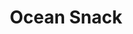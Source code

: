 ---
layout: place
title: Ocean Snack
permalink: /california/buena-park/ocean-snack.html
stateAbbr: CA
stateName: California
cityName: Buena Park
seo:
  type: restaurant
  links: null
place_id: ChIJn0HNSvUr3YAR4l_2ZU3Iq7E
photos:
  - name: >-
      places/ChIJn0HNSvUr3YAR4l_2ZU3Iq7E/photos/AeeoHcKpJKbbsb4UAHsEPjNxuJiPHoCDJXosKBabivsBH-pUJskHkvmpCSljAnNp3KLYqapxsygn_CQGYdXIpNFD_1aZyeCUKw4Hd02SgrEYeQWl-2ADrnSrNzU2A_9hwa-AAX-BiJXObmahAjySxmlEL8nHDrzEWwQiH0L_5P4aY4Tw7_lteI-RxXjmZgWjnm83GOffJ7EmRWcz9wMWBFGlVJbhlocuft-JdE8H2_C8kt5YO7hA4NsgDxVh5L73lgXmJLq1itvA3UdMfgXlHij4xRfHqaHRxCr7V6QDM9y8zQRb_g
    widthPx: 3024
    heightPx: 3024
    authorAttributions:
      - displayName: Ocean Snack
        uri: https://maps.google.com/maps/contrib/107498664697861344921
        photoUri: >-
          https://lh3.googleusercontent.com/a-/ALV-UjUUJAbQPLZqcfnXKfC3298Kc90tqEm1E0PMWN6M6yGE_i5CcVY=s100-p-k-no-mo
    flagContentUri: >-
      https://www.google.com/local/imagery/report/?cb_client=maps_api_places.places_api&image_key=!1e10!2sAF1QipOiFrUczrWov0zCuXJnAq8b91FDd5-6wmJdW8WD&hl=en-US
    googleMapsUri: >-
      https://www.google.com/maps/place//data=!3m4!1e2!3m2!1sAF1QipOiFrUczrWov0zCuXJnAq8b91FDd5-6wmJdW8WD!2e10!4m2!3m1!1s0x80dd2bf54acd419f:0xb1abc84d65f65fe2
  - name: >-
      places/ChIJn0HNSvUr3YAR4l_2ZU3Iq7E/photos/AeeoHcKXay2EquM891ZImoEKKPE0O4ZB_Th--CKXoae7Mv6vk5pZGuMg9n8Gl_JejbNrBg26l8WKYuntHtp48vN7gCEdExFCufWeFK_gg5hjalCt6gmR_aem7yZwAod_ajA0Yd6PPXeOjISu7cnwNAafZVU5L1_VdgkmiedvmuEI_dIRb3XF13KP6Qv2wtLy76TaeMuJpybSmbqeOZ2Ao5NQmWKBWgivW3SPl-trmc8rsUzwVj7krvYnKzpW7KVivo8KAjJD0MJtJl1vHXYn41PnUxUiCwhkIML_UsRsGzmaZsbZnw
    widthPx: 4032
    heightPx: 3024
    authorAttributions:
      - displayName: Ocean Snack
        uri: https://maps.google.com/maps/contrib/107498664697861344921
        photoUri: >-
          https://lh3.googleusercontent.com/a-/ALV-UjUUJAbQPLZqcfnXKfC3298Kc90tqEm1E0PMWN6M6yGE_i5CcVY=s100-p-k-no-mo
    flagContentUri: >-
      https://www.google.com/local/imagery/report/?cb_client=maps_api_places.places_api&image_key=!1e10!2sAF1QipPZsUmtWVW5oceNS3xDLBUVysZBRWFtrmYE8kyt&hl=en-US
    googleMapsUri: >-
      https://www.google.com/maps/place//data=!3m4!1e2!3m2!1sAF1QipPZsUmtWVW5oceNS3xDLBUVysZBRWFtrmYE8kyt!2e10!4m2!3m1!1s0x80dd2bf54acd419f:0xb1abc84d65f65fe2
  - name: >-
      places/ChIJn0HNSvUr3YAR4l_2ZU3Iq7E/photos/AeeoHcJ6yptLlB_TrlzxeZbQuJiSp5zbUHyyRphVO821CJ2fTKh2u25crfaTSVbQ4y1mn_XY0TJT-G3ZNrrqjJiufSA2_CbWvz4_957JCkErBPrUAk-jleRlhjvjZ1dU70mbc-dqO0t3n71yrzQWakukcY00PRtUfFRWy03G8Or1gXwwesVutljXa9MV-GeFBxTVkkEcZzgqmFacSJMxxF1J0MhTtq7aEx1cF6rXX251YXNGHKC2D4IpQTsZ-w92eyv7Of1wIkb_pqIyLB3CuBmkrsQi_ymClJSPIzbO4qDq8ovr-8By-uRH57ocgy8huDokFgOLxuzXsGAYWtyRu0CzCgLV-jeGu8W7TRpVrUvKP1jbA89mF-n7jewCmh8i3AftyL7DVbIWawjBWhQcPVRu3Oqe15UI63SZZe4Bmpssb6VzJVy04PGS-6qMWUpuGCPF
    widthPx: 4080
    heightPx: 3072
    authorAttributions:
      - displayName: Lay L.
        uri: https://maps.google.com/maps/contrib/117330646476485739886
        photoUri: >-
          https://lh3.googleusercontent.com/a-/ALV-UjXHT0ovkTCBSkjAtxus8Xe6wCyEdbL2vIUoN41UWLqz63ADEy0cGw=s100-p-k-no-mo
    flagContentUri: >-
      https://www.google.com/local/imagery/report/?cb_client=maps_api_places.places_api&image_key=!1e10!2sCIABIhADycKz7i4tpmfyzQAAAjPl&hl=en-US
    googleMapsUri: >-
      https://www.google.com/maps/place//data=!3m4!1e2!3m2!1sCIABIhADycKz7i4tpmfyzQAAAjPl!2e10!4m2!3m1!1s0x80dd2bf54acd419f:0xb1abc84d65f65fe2
  - name: >-
      places/ChIJn0HNSvUr3YAR4l_2ZU3Iq7E/photos/AeeoHcISpy1H1Q1I68skxpb-LBus72D6zQcIooXajENxxEYPHjdq6Of9ogS83UiSZNCNgFDAHoLpUH0SLnrAHxu3QJ23NLVahdPUpzYRfSPM4uKeR9fsrOu0oGJUtyLDJOsXMWT7acM-bYRFzNBV6FYZcWy6AUOZFjd61-HZF_qANEid1wnB7AEpre2bb30wa-DeMw_w0vWAOrbf-aBDyECBmbGDoNByHcF2SBpQOZjJPKsiJQM1gq3s6iXhag0fq6N4QBxhFnSsbyigBUfQ4SUPTzC5GD5gqCOn5vOhDJpqkb2gMk1loZgA1_x9c2IBjR8pl2Xm38I3oYcqO5XQ6M08IcJwsMitZfaRYJlo_zh3tCW4UEk4sUMj26V281aZwMS67L8PR1JA-cJl8cSBkOENpyplIi-a0hsZUxVPBtTSfi2qYoNy
    widthPx: 4000
    heightPx: 3000
    authorAttributions:
      - displayName: STEVEN B
        uri: https://maps.google.com/maps/contrib/102084542345981907576
        photoUri: >-
          https://lh3.googleusercontent.com/a-/ALV-UjUU9ILdkluCRRI2ozkbNXromfzOTDFEEAQkpbLOfD9qFH7BGmI=s100-p-k-no-mo
    flagContentUri: >-
      https://www.google.com/local/imagery/report/?cb_client=maps_api_places.places_api&image_key=!1e10!2sCIHM0ogKEICAgICBlN_ElQE&hl=en-US
    googleMapsUri: >-
      https://www.google.com/maps/place//data=!3m4!1e2!3m2!1sCIHM0ogKEICAgICBlN_ElQE!2e10!4m2!3m1!1s0x80dd2bf54acd419f:0xb1abc84d65f65fe2
  - name: >-
      places/ChIJn0HNSvUr3YAR4l_2ZU3Iq7E/photos/AeeoHcJBwx-oJhmpWu3cdQ-sKCrYoGcbWH8-x4gyiZ47L5iSjc2RjTH4DF2tmHWLfA20UWJYhF4blAK8aFrsMV71_KpfCuM6uPvOAX6gdzod_WBzYzfHCI289qqEEmgU17ecqUZFjXT7qi-VtBw8HpiObIp5JLw4qh2xC5XFHvlQu49hXoI3qzRO1K23xSgL4JESqk2V2Wep8k3Fqzn-4r1EGMiRYIijPoIXOJthouhvUcddYcuqB-o5Jt4h-8RiyCNyP_C60OlwRo353FWmCPbNrqkbTrfdtjJOTnHOqBcBzA176PXskWoiQvL04hn5g9gfGBQwDiRMC3Yai2AHXOdUoXBbaunUAJhCy11KuAeULzOfcnQpHmo0X6B4nmgGMyuTrw86329Ko3eioeJFSi3mLpl25NRy84TdaFkwKAX8KjS3P32GdYGaFJOYsg687vJv
    widthPx: 3072
    heightPx: 4080
    authorAttributions:
      - displayName: Lay L.
        uri: https://maps.google.com/maps/contrib/117330646476485739886
        photoUri: >-
          https://lh3.googleusercontent.com/a-/ALV-UjXHT0ovkTCBSkjAtxus8Xe6wCyEdbL2vIUoN41UWLqz63ADEy0cGw=s100-p-k-no-mo
    flagContentUri: >-
      https://www.google.com/local/imagery/report/?cb_client=maps_api_places.places_api&image_key=!1e10!2sCIABIhAA3ilWZhkhEGfyzPsAAw0g&hl=en-US
    googleMapsUri: >-
      https://www.google.com/maps/place//data=!3m4!1e2!3m2!1sCIABIhAA3ilWZhkhEGfyzPsAAw0g!2e10!4m2!3m1!1s0x80dd2bf54acd419f:0xb1abc84d65f65fe2
  - name: >-
      places/ChIJn0HNSvUr3YAR4l_2ZU3Iq7E/photos/AeeoHcKpQtpaKm9MrVLkQqCrQ5caV6TI-5NKNw0bCWZcROdf06X1yhnAOcHXxKknxy_BAJaGbLRBDPu1IEsfYCGOUdR4qT8Ihleaue2xUJ0JhWBSSSIaAAtbfbS9auztTdGN8aT-MY9CWgjl1R33hDVOd_yF761Qj5OSHjjw6975Px24-E1-S6aADz5EcHcxh_yaNbXuKnDWrdKQNtis3DyXNx8X8CcDzV4eUwGx9WUoXLyhPkxHtSuk21FugZ03ubMxCb3scGyiXScc5fhGfExINSzluxyU1Vgh2UfB82siShtE8A
    widthPx: 4032
    heightPx: 3024
    authorAttributions:
      - displayName: Ocean Snack
        uri: https://maps.google.com/maps/contrib/107498664697861344921
        photoUri: >-
          https://lh3.googleusercontent.com/a-/ALV-UjUUJAbQPLZqcfnXKfC3298Kc90tqEm1E0PMWN6M6yGE_i5CcVY=s100-p-k-no-mo
    flagContentUri: >-
      https://www.google.com/local/imagery/report/?cb_client=maps_api_places.places_api&image_key=!1e10!2sAF1QipOvVJp5j-Smy6dzW0FROqFSwRTWo4yfP3bsV7SA&hl=en-US
    googleMapsUri: >-
      https://www.google.com/maps/place//data=!3m4!1e2!3m2!1sAF1QipOvVJp5j-Smy6dzW0FROqFSwRTWo4yfP3bsV7SA!2e10!4m2!3m1!1s0x80dd2bf54acd419f:0xb1abc84d65f65fe2
  - name: >-
      places/ChIJn0HNSvUr3YAR4l_2ZU3Iq7E/photos/AeeoHcI-f-cBswB_MoreGI9sBnH2MgPxt3pJK9CEJGeLN0rIV36buyuhE5iERfFPBnvUJO_aCWXpP77cSQNw0IqYxwN1ATATfufVYwXlbsac0sPV5Z7Ooe9zwNzplVBxRvii12H9_O5p74KAoIWEtFYwAr6n0D1fjbCZ7BvmdbFjuJd1aadyMW-n9mfIViTAeLTp9lzOnw_FdCwoIzjInAZCulNK_3u6Gbg-Tj5FOD2Oe-5LVdedbb2jLsjmAQi9QfLlygiLGw82z2lf4xQWkOM8Mq9UW19T2Tda0qO9aDmSLNVJOxxlipDZYpnCev6QnHhCmsGYfjBlZD5iVftqK4_qga4tJ8PMKsHRNJPqYuslgiBFU4rlTlufM5HCDUzeHh4WGDID-mfsYoBLT0cPfPBqvCp92dFp5_xfA-cXiwlcYHoDzf_6
    widthPx: 2531
    heightPx: 3000
    authorAttributions:
      - displayName: gentle jaebeop
        uri: https://maps.google.com/maps/contrib/116370557022298957206
        photoUri: >-
          https://lh3.googleusercontent.com/a-/ALV-UjVMXlOKVQdjaQuhFgRsnOoeAFJmG6NMEmJvuwv3q7K9mebRQEk=s100-p-k-no-mo
    flagContentUri: >-
      https://www.google.com/local/imagery/report/?cb_client=maps_api_places.places_api&image_key=!1e10!2sCIHM0ogKEICAgICFyc3GkgE&hl=en-US
    googleMapsUri: >-
      https://www.google.com/maps/place//data=!3m4!1e2!3m2!1sCIHM0ogKEICAgICFyc3GkgE!2e10!4m2!3m1!1s0x80dd2bf54acd419f:0xb1abc84d65f65fe2
  - name: >-
      places/ChIJn0HNSvUr3YAR4l_2ZU3Iq7E/photos/AeeoHcJppSjakahKNKTvpqLUFkJekPeeXSPajMSEK9wUk9jsnAaJ9IfPjtEoCXT1S_Nd2AVgxKZxsIgSOCOwzVqbX9mFzLokdCl2qEeGTuo7_IjQvi4ti-d49z0RbHbjqzwNtlezGFjYA8SjiTjphRi6IvthI3dua-lBTtzXqGYOjUlGEqLhM9f-Jf4q-U0MQPu0ocIwuAj04f5b1c-j9qPf4Ri7XnYEjoWNvkphM4Smy2v8EqQp593VQi086xI-256HfSSQ8L-XhY6HnOa0tr0qz_YtKdFSmjxDhjql-T2rJE_3ABFSe8pPxk9PsG_Jl9L4sd6Ttqz_bhehpHYx3pi9-6btTfaNg9LrgyaHpZZvBG2xP9VGPauduA-J7ufL2BZVtjwgLNe3FwPu5lb9iG28GY_sECj6D1DZSfQYSS210M9H9MhW
    widthPx: 4032
    heightPx: 3024
    authorAttributions:
      - displayName: David Kim
        uri: https://maps.google.com/maps/contrib/111055603120504148195
        photoUri: >-
          https://lh3.googleusercontent.com/a-/ALV-UjV9S9yXlXEdv8aX94lez0MA5LvwubgTz4NMP-YQd8wNeKMMpIuq=s100-p-k-no-mo
    flagContentUri: >-
      https://www.google.com/local/imagery/report/?cb_client=maps_api_places.places_api&image_key=!1e10!2sCIHM0ogKEICAgIDvptuCiwE&hl=en-US
    googleMapsUri: >-
      https://www.google.com/maps/place//data=!3m4!1e2!3m2!1sCIHM0ogKEICAgIDvptuCiwE!2e10!4m2!3m1!1s0x80dd2bf54acd419f:0xb1abc84d65f65fe2
  - name: >-
      places/ChIJn0HNSvUr3YAR4l_2ZU3Iq7E/photos/AeeoHcIyyyhQ9UAi5nFLHEi8uHDnsww_1RyfJDvkcOxKl9BlNZEue1_tEpJke8oDbziWAf6f6BVwzt6E9mJ3mphkFqjmQvKcOfbdqXOOLXpf9M2jOWSttFp9kyrmsI62OXO0pd9Fhw_1nCcH6RWeyA5CoGGVjQW595gS7DfCUx3QH2BeRfdmtISy0NeTMna2uLJ1g7tq2oz8bEEMTwdgaIwBNmi7aFSVLHmkpe4BG8cHDzBfBiz3uMZzsYs_IbE6OEo7x19xQsTU8QQ6DA30V9TdhXPqJoCuFRWr1I4usZzbw7Ttew
    widthPx: 823
    heightPx: 456
    authorAttributions:
      - displayName: Ocean Snack
        uri: https://maps.google.com/maps/contrib/107498664697861344921
        photoUri: >-
          https://lh3.googleusercontent.com/a-/ALV-UjUUJAbQPLZqcfnXKfC3298Kc90tqEm1E0PMWN6M6yGE_i5CcVY=s100-p-k-no-mo
    flagContentUri: >-
      https://www.google.com/local/imagery/report/?cb_client=maps_api_places.places_api&image_key=!1e10!2sAF1QipPC0aOG9lrMRO5HsFUd7oVKoR8T5fly0R6nflTc&hl=en-US
    googleMapsUri: >-
      https://www.google.com/maps/place//data=!3m4!1e2!3m2!1sAF1QipPC0aOG9lrMRO5HsFUd7oVKoR8T5fly0R6nflTc!2e10!4m2!3m1!1s0x80dd2bf54acd419f:0xb1abc84d65f65fe2
  - name: >-
      places/ChIJn0HNSvUr3YAR4l_2ZU3Iq7E/photos/AeeoHcJzLykcWZ7kvKYUouV1NlsJ5D0zTNsPIyE-gbz3C8T8eN1DjkLZ-tHH5I_ndG36N-XvZCb4WlGYpcogzGKkIc6ICdiO32BfY5v6m5DbOdUSRfGGD88PISOMNhK037aeh3rZjDWl5pUEbXSY01hG39WqtnL4yvdFVpvxyzxNN9SZYyxvKvKVKGSOSHTp08hh1-lA_So2WFE2P3BS2XSgJxxahzmhujC9jH3M0Xwk28ckwskiNCqmPJ0tAecr4Z9ox1C4q4sqAaVvs7XSjMQg5jLDrrU_Lt57SizynKdlk-CDmnEQ_GO9a_d4nDM-UuSjR9Fx3RgeNkEJwL2S9SwkNphyxZHe1C5stO1RWz1AN-_bR7DLGwYX6mBlyVV-CH8nSCIOblra68g9MM8kl5RG3jviLRq002E_ooO5g46HjSJRGc-k
    widthPx: 3024
    heightPx: 4032
    authorAttributions:
      - displayName: Andrew Grau
        uri: https://maps.google.com/maps/contrib/112460685580314557628
        photoUri: >-
          https://lh3.googleusercontent.com/a-/ALV-UjVhKyYqWgKTayujMKQLtG7jn9z9fe3KvYpJ1D-mD1yjDEWZ-P5_TQ=s100-p-k-no-mo
    flagContentUri: >-
      https://www.google.com/local/imagery/report/?cb_client=maps_api_places.places_api&image_key=!1e10!2sCIHM0ogKEICAgICc_JjNnQE&hl=en-US
    googleMapsUri: >-
      https://www.google.com/maps/place//data=!3m4!1e2!3m2!1sCIHM0ogKEICAgICc_JjNnQE!2e10!4m2!3m1!1s0x80dd2bf54acd419f:0xb1abc84d65f65fe2
address: 6924 Beach Blvd, Buena Park, CA 90621, USA
street: 6924 Beach Blvd
city: Buena Park
state: CA
zip: '90621'
country: USA
neighborhood: null
latitude: '33.860266'
longitude: '-117.997190'
accessibility_options:
  wheelchairAccessibleParking: true
  wheelchairAccessibleEntrance: true
  wheelchairAccessibleSeating: true
business_status: OPERATIONAL
name: Ocean Snack
google_maps_links:
  directionsUri: >-
    https://www.google.com/maps/dir//''/data=!4m7!4m6!1m1!4e2!1m2!1m1!1s0x80dd2bf54acd419f:0xb1abc84d65f65fe2!3e0
  placeUri: https://maps.google.com/?cid=12802546600479449058
  writeAReviewUri: >-
    https://www.google.com/maps/place//data=!4m3!3m2!1s0x80dd2bf54acd419f:0xb1abc84d65f65fe2!12e1
  reviewsUri: >-
    https://www.google.com/maps/place//data=!4m4!3m3!1s0x80dd2bf54acd419f:0xb1abc84d65f65fe2!9m1!1b1
  photosUri: >-
    https://www.google.com/maps/place//data=!4m3!3m2!1s0x80dd2bf54acd419f:0xb1abc84d65f65fe2!10e5
primary_type: Seafood Restaurant
opening_hours:
  openNow: true
  periods:
    - open:
        day: 0
        hour: 11
        minute: 0
      close:
        day: 0
        hour: 20
        minute: 0
    - open:
        day: 1
        hour: 11
        minute: 0
      close:
        day: 1
        hour: 20
        minute: 0
    - open:
        day: 2
        hour: 11
        minute: 0
      close:
        day: 2
        hour: 20
        minute: 0
    - open:
        day: 3
        hour: 11
        minute: 0
      close:
        day: 3
        hour: 20
        minute: 0
    - open:
        day: 4
        hour: 11
        minute: 0
      close:
        day: 4
        hour: 20
        minute: 0
    - open:
        day: 5
        hour: 11
        minute: 0
      close:
        day: 5
        hour: 20
        minute: 30
    - open:
        day: 6
        hour: 11
        minute: 0
      close:
        day: 6
        hour: 20
        minute: 30
  weekdayDescriptions:
    - 'Monday: 11:00 AM – 8:00 PM'
    - 'Tuesday: 11:00 AM – 8:00 PM'
    - 'Wednesday: 11:00 AM – 8:00 PM'
    - 'Thursday: 11:00 AM – 8:00 PM'
    - 'Friday: 11:00 AM – 8:30 PM'
    - 'Saturday: 11:00 AM – 8:30 PM'
    - 'Sunday: 11:00 AM – 8:00 PM'
  nextCloseTime: '2025-05-04T03:30:00Z'
secondary_opening_hours:
  regular:
    weekdayDescriptions: null
    type: null
  current:
    weekdayDescriptions: null
    type: null
phone: (714) 690-1458
price_level: PRICE_LEVEL_MODERATE
price_range: $20 &ndash; $30
rating: '3.8'
rating_count: 63
website: null
description: >-
  Discover Ocean Snack in Buena Park, California$$$Ocean Snack in Buena Park,
  California, stands out as a vibrant Asian seafood destination, perfect for
  those seeking fresh flavors in a casual food court setting. This spot delights
  with an array of options like sushi rolls, sashimi, poke bowls, and hearty
  noodle soups, all prepared with a focus on quality ingredients and authentic
  tastes. Accessibility features such as wheelchair-friendly entrances and
  parking make it easy for everyone to enjoy a meal, while its moderate pricing
  appeals to locals looking for everyday dining excitement. Operating daily from
  late morning into the evening, it's an ideal choice for anyone exploring
  nearby sushi and Japanese-inspired dishes in the area.
generative_summary: >-
  Discover Ocean Snack in Buena Park, California$$$Ocean Snack in Buena Park,
  California, stands out as a vibrant Asian seafood destination, perfect for
  those seeking fresh flavors in a casual food court setting. This spot delights
  with an array of options like sushi rolls, sashimi, poke bowls, and hearty
  noodle soups, all prepared with a focus on quality ingredients and authentic
  tastes. Accessibility features such as wheelchair-friendly entrances and
  parking make it easy for everyone to enjoy a meal, while its moderate pricing
  appeals to locals looking for everyday dining excitement. Operating daily from
  late morning into the evening, it's an ideal choice for anyone exploring
  nearby sushi and Japanese-inspired dishes in the area.
generative_disclosure: Summarized by AI using the Grok-3-Mini model.
reviews:
  - name: >-
      places/ChIJn0HNSvUr3YAR4l_2ZU3Iq7E/reviews/ChdDSUhNMG9nS0VJQ0FnSUQ3OU1qTmd3RRAB
    relativePublishTimeDescription: 8 months ago
    rating: 3
    text:
      text: >-
        One of the offerings at The Source’s food court so the atmosphere is
        irrelevant and a neutral rating.  They prefer you order through a kiosk
        and just holler your name/number when the food is ready so I have
        nothing to add there.  I ordered the sausage and rice cake that was
        drowned in sauce and tornado fries.  The we didn’t like the sausage and
        rice cakes sauced up like that especially since the sauce wasn’t very
        flavorful.  The tornado fries was ok, nicely fried but also lacking
        flavor.  Was hoping it would be good but was disappointed.  😔
      languageCode: en
    originalText:
      text: >-
        One of the offerings at The Source’s food court so the atmosphere is
        irrelevant and a neutral rating.  They prefer you order through a kiosk
        and just holler your name/number when the food is ready so I have
        nothing to add there.  I ordered the sausage and rice cake that was
        drowned in sauce and tornado fries.  The we didn’t like the sausage and
        rice cakes sauced up like that especially since the sauce wasn’t very
        flavorful.  The tornado fries was ok, nicely fried but also lacking
        flavor.  Was hoping it would be good but was disappointed.  😔
      languageCode: en
    authorAttribution:
      displayName: A. Ko
      uri: https://www.google.com/maps/contrib/101165093843232305863/reviews
      photoUri: >-
        https://lh3.googleusercontent.com/a-/ALV-UjUutZg7pc_fGoNRdTd-j_vouyM8WNV1dh7PtpJob3Vv2uZGBquGLQ=s128-c0x00000000-cc-rp-mo-ba5
    publishTime: '2024-08-21T22:16:36.395298Z'
    flagContentUri: >-
      https://www.google.com/local/review/rap/report?postId=ChdDSUhNMG9nS0VJQ0FnSUQ3OU1qTmd3RRAB&d=17924085&t=1
    googleMapsUri: >-
      https://www.google.com/maps/reviews/data=!4m6!14m5!1m4!2m3!1sChdDSUhNMG9nS0VJQ0FnSUQ3OU1qTmd3RRAB!2m1!1s0x80dd2bf54acd419f:0xb1abc84d65f65fe2
  - name: >-
      places/ChIJn0HNSvUr3YAR4l_2ZU3Iq7E/reviews/ChZDSUhNMG9nS0VJQ0FnSUNwMHB1QlpREAE
    relativePublishTimeDescription: a year ago
    rating: 4
    text:
      text: >-
        My kids love their tornado fries but the ramen is just ok.  The salmon
        poke could use a little more salmon.  Service is good and overall is
        decent.
      languageCode: en
    originalText:
      text: >-
        My kids love their tornado fries but the ramen is just ok.  The salmon
        poke could use a little more salmon.  Service is good and overall is
        decent.
      languageCode: en
    authorAttribution:
      displayName: Roger K Ng (RKNG)
      uri: https://www.google.com/maps/contrib/115955109817567881023/reviews
      photoUri: >-
        https://lh3.googleusercontent.com/a-/ALV-UjVYXqVWY3-HCqL8QLCDhpd9Yj8iOZxMIV-qExWjuIBOHtWtOSw5qw=s128-c0x00000000-cc-rp-mo-ba5
    publishTime: '2023-08-01T00:16:01.709337Z'
    flagContentUri: >-
      https://www.google.com/local/review/rap/report?postId=ChZDSUhNMG9nS0VJQ0FnSUNwMHB1QlpREAE&d=17924085&t=1
    googleMapsUri: >-
      https://www.google.com/maps/reviews/data=!4m6!14m5!1m4!2m3!1sChZDSUhNMG9nS0VJQ0FnSUNwMHB1QlpREAE!2m1!1s0x80dd2bf54acd419f:0xb1abc84d65f65fe2
  - name: >-
      places/ChIJn0HNSvUr3YAR4l_2ZU3Iq7E/reviews/ChdDSUhNMG9nS0VJQ0FnSURWOXZHWDB3RRAB
    relativePublishTimeDescription: a year ago
    rating: 4
    text:
      text: >-
        I saw that this was the only place here at the Source that had the
        Sausage and Rice Cake skewers so I had to try it while I was here. I've
        been wanting to try this for the longest time ever since I saw it in
        Korean dramas and tv shows.


        The skewers were 5.99 each, which was a bit overpriced. They were ready
        fast though, and the lady who took my order was friendly and even gave
        us extra trays to eat the skewers.


        The rice cake and sausage is covered in sweet red pepper gochujang sauce
        but it wasn't too sweet. Eating the sausage and rice cake together was
        sooo good and I can see why it's a popular street snack. The portion is
        pretty good too, and I felt quite full.
      languageCode: en
    originalText:
      text: >-
        I saw that this was the only place here at the Source that had the
        Sausage and Rice Cake skewers so I had to try it while I was here. I've
        been wanting to try this for the longest time ever since I saw it in
        Korean dramas and tv shows.


        The skewers were 5.99 each, which was a bit overpriced. They were ready
        fast though, and the lady who took my order was friendly and even gave
        us extra trays to eat the skewers.


        The rice cake and sausage is covered in sweet red pepper gochujang sauce
        but it wasn't too sweet. Eating the sausage and rice cake together was
        sooo good and I can see why it's a popular street snack. The portion is
        pretty good too, and I felt quite full.
      languageCode: en
    authorAttribution:
      displayName: Sarah Sun
      uri: https://www.google.com/maps/contrib/106590407298382491834/reviews
      photoUri: >-
        https://lh3.googleusercontent.com/a-/ALV-UjX5Rt3SSQ_xNg0VLcAYCevIk6L8Dh--_VqxIHIEcQCQLVoWKGdkPg=s128-c0x00000000-cc-rp-mo-ba5
    publishTime: '2023-12-12T23:54:59.325608Z'
    flagContentUri: >-
      https://www.google.com/local/review/rap/report?postId=ChdDSUhNMG9nS0VJQ0FnSURWOXZHWDB3RRAB&d=17924085&t=1
    googleMapsUri: >-
      https://www.google.com/maps/reviews/data=!4m6!14m5!1m4!2m3!1sChdDSUhNMG9nS0VJQ0FnSURWOXZHWDB3RRAB!2m1!1s0x80dd2bf54acd419f:0xb1abc84d65f65fe2
  - name: >-
      places/ChIJn0HNSvUr3YAR4l_2ZU3Iq7E/reviews/ChZDSUhNMG9nS0VJQ0FnSURkX3RHRlNREAE
    relativePublishTimeDescription: a year ago
    rating: 4
    text:
      text: >-
        The squid in the cold noodle is delicious!! (Surprisingly, coming from a
        person who’s not the biggest fan of seafood)

        I wish they gave us scissors for the cold noodle lol it was a struggle😝

        nonetheless the food was good
      languageCode: en
    originalText:
      text: >-
        The squid in the cold noodle is delicious!! (Surprisingly, coming from a
        person who’s not the biggest fan of seafood)

        I wish they gave us scissors for the cold noodle lol it was a struggle😝

        nonetheless the food was good
      languageCode: en
    authorAttribution:
      displayName: Joy
      uri: https://www.google.com/maps/contrib/113593105342205785023/reviews
      photoUri: >-
        https://lh3.googleusercontent.com/a-/ALV-UjVIQSvQUgwdLGlwQbz3IoPd52U2FmPF76QCGsZ5yLtX9RH2-uY-=s128-c0x00000000-cc-rp-mo-ba5
    publishTime: '2024-02-24T05:38:47.994286Z'
    flagContentUri: >-
      https://www.google.com/local/review/rap/report?postId=ChZDSUhNMG9nS0VJQ0FnSURkX3RHRlNREAE&d=17924085&t=1
    googleMapsUri: >-
      https://www.google.com/maps/reviews/data=!4m6!14m5!1m4!2m3!1sChZDSUhNMG9nS0VJQ0FnSURkX3RHRlNREAE!2m1!1s0x80dd2bf54acd419f:0xb1abc84d65f65fe2
  - name: >-
      places/ChIJn0HNSvUr3YAR4l_2ZU3Iq7E/reviews/ChZDSUhNMG9nS0VJQ0FnSUNjcjlLdERnEAE
    relativePublishTimeDescription: 5 years ago
    rating: 5
    text:
      text: >-
        Excellent place to eat some fresh Korean seafood! Order the squid and
        sea squirt cold noodle for a hot summer’s day! Presentation for takeout
        is even more impressive! This was shrink wrapped to protect from germs
        and the broth to fall out. Highly recommend to come and get your cold
        noodles!!! Support your small businesses :)
      languageCode: en
    originalText:
      text: >-
        Excellent place to eat some fresh Korean seafood! Order the squid and
        sea squirt cold noodle for a hot summer’s day! Presentation for takeout
        is even more impressive! This was shrink wrapped to protect from germs
        and the broth to fall out. Highly recommend to come and get your cold
        noodles!!! Support your small businesses :)
      languageCode: en
    authorAttribution:
      displayName: Chris H
      uri: https://www.google.com/maps/contrib/104537909154118206145/reviews
      photoUri: >-
        https://lh3.googleusercontent.com/a/ACg8ocLhuK5ok2cYqbjKYcliQL_P30jTBddr1MfooSncUq_8NArwJune=s128-c0x00000000-cc-rp-mo-ba3
    publishTime: '2020-05-02T19:57:22.623669Z'
    flagContentUri: >-
      https://www.google.com/local/review/rap/report?postId=ChZDSUhNMG9nS0VJQ0FnSUNjcjlLdERnEAE&d=17924085&t=1
    googleMapsUri: >-
      https://www.google.com/maps/reviews/data=!4m6!14m5!1m4!2m3!1sChZDSUhNMG9nS0VJQ0FnSUNjcjlLdERnEAE!2m1!1s0x80dd2bf54acd419f:0xb1abc84d65f65fe2
review_summary: >-
  What Customers Are Saying$$$Visitors to Ocean Snack often praise the fun and
  tasty snacks like the creative fries and skewered treats, which have become
  favorites for families and groups. While some folks note that certain dishes,
  such as the poke or noodle options, could benefit from a bit more flavor or
  generous portions, the overall experience remains enjoyable with quick service
  and fresh seafood highlights. It's clear that the spot hits the mark for
  casual meals, especially on warmer days when lighter, refreshing choices shine
  through. Many appreciate the welcoming vibe and kid-friendly items, making it
  a solid pick for a relaxed outing, though a few suggest experimenting with
  sauces for an extra kick. All in all, this place offers a worthwhile stop for
  anyone in the mood for satisfying, no-fuss eats nearby.
review_disclosure: Summarized by AI using the Grok-3-Mini model.
parking_options:
  freeParkingLot: true
  freeStreetParking: true
payment_options:
  acceptsCreditCards: true
  acceptsDebitCards: true
  acceptsCashOnly: false
  acceptsNfc: true
allow_dogs: null
curbside_pickup: false
delivery: true
dine_in: true
good_for_children: true
good_for_groups: null
good_for_sports: null
live_music: false
menu_for_children: false
outdoor_seating: null
reservable: null
restroom: null
serves_beer: null
serves_breakfast: null
serves_brunch: null
serves_cocktails: null
serves_coffee: null
serves_dinner: true
serves_dessert: null
serves_lunch: true
serves_vegetarian_food: true
serves_wine: null
takeout: true
update_category: atmosphere
places_description: null

---